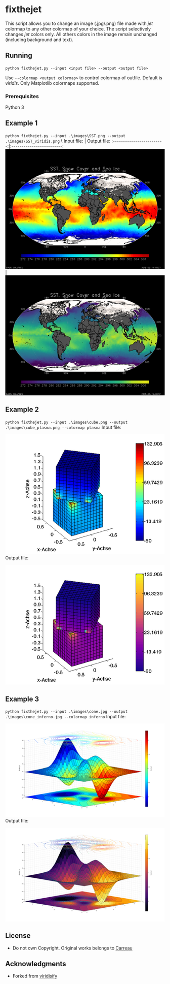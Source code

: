 # fixthejet
This script allows you to change an image (.jpg/.png) file made with _jet_ colormap to any other colormap of your choice. The script selectively changes _jet_ colors only. All others colors in the image remain unchanged (including background and text). 

## Running

`python fixthejet.py --input <input file> --output <output file>`

Use `--colormap <output colormap>` to control colormap of outfile. Default is _viridis_. Only Matplotlib colormaps supported. 

### Prerequisites

Python 3

## Example 1

`python fixthejet.py --input .\images\SST.png --output .\images\SST_viridis.png` \\
Input file:                |  Output file:
:-------------------------:|:-------------------------:
![input1](images/SST.png)  |  ![output1](images/SST_viridis.png)

## Example 2

`python fixthejet.py --input .\images\cube.png --output .\images\cube_plasma.png --colormap plasma` 
Input file:

![input2](images/cube.png)
Output file:

![output2](images/cube_plasma.png)

## Example 3

`python fixthejet.py --input .\images\cone.jpg --output .\images\cone_inferno.jpg --colormap inferno` 
Input file:

![input2](images/cone.jpg)
Output file:

![output2](images/cone_inferno.jpg)


## License
* Do not own Copyright. Original works belongs to [Carreau](https://github.com/Carreau)

## Acknowledgments

* Forked from [viridisify](https://github.com/Carreau/miscs/blob/master/Viridisify.ipynb)
